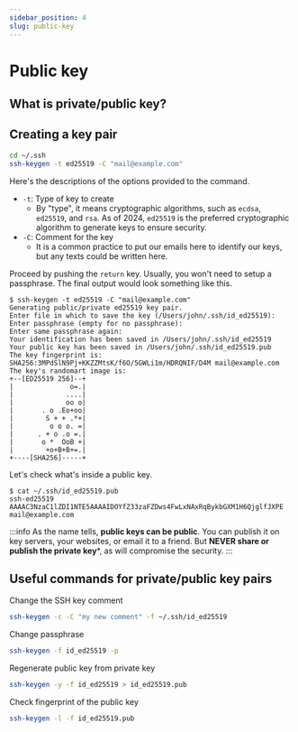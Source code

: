 ```yaml
---
sidebar_position: 4
slug: public-key
---
```


# Public key

## What is private/public key?


## Creating a key pair
```sh
cd ~/.ssh
ssh-keygen -t ed25519 -C "mail@example.com"
```

Here's the descriptions of the options provided to the command.
- `-t`: Type of key to create
    - By "type", it means cryptographic algorithms, such as `ecdsa`, `ed25519`, and `rsa`. As of 2024, `ed25519` is the preferred cryptographic algorithm to generate keys to ensure security.
- `-C`: Comment for the key
    - It is a common practice to put our emails here to identify our keys, but any texts could be written here.

Proceed by pushing the `return` key. Usually, you won't need to setup a passphrase. The final output would look something like this.

```shell-session
$ ssh-keygen -t ed25519 -C "mail@example.com"
Generating public/private ed25519 key pair.
Enter file in which to save the key (/Users/john/.ssh/id_ed25519): 
Enter passphrase (empty for no passphrase): 
Enter same passphrase again: 
Your identification has been saved in /Users/john/.ssh/id_ed25519
Your public key has been saved in /Users/john/.ssh/id_ed25519.pub
The key fingerprint is:
SHA256:3MPdSlN9Pj+KKZZMtsK/f6O/5GWLi1m/HDRQNIF/D4M mail@example.com
The key's randomart image is:
+--[ED25519 256]--+
|              o=.|
|             ....|
|             oo o|
|       . o .Eo+oo|
|        S + + .*+|
|         o o o. =|
|      . + o .o =.|
|       o *  OoB +|
|        +o+B+B+=.|
+----[SHA256]-----+

```

Let's check what's inside a public key.
```shell-session
$ cat ~/.ssh/id_ed25519.pub
ssh-ed25519 AAAAC3NzaC1lZDI1NTE5AAAAIDOYfZ33zaFZDws4FwLxNAxRqBykbGXM1H6QjglfJXPE mail@example.com
```

:::info
As the name tells, **public keys can be public**. You can publish it on key servers, your websites, or email it to a friend. But **NEVER share or publish the private key***, as will compromise the security.
:::


## Useful commands for private/public key pairs

Change the SSH key comment
```sh
ssh-keygen -c -C "my new comment" -f ~/.ssh/id_ed25519
```

Change passphrase
```sh
ssh-keygen -f id_ed25519 -p
```

Regenerate public key from private key
```sh
ssh-keygen -y -f id_ed25519 > id_ed25519.pub
```

Check fingerprint of the public key
```sh
ssh-keygen -l -f id_ed25519.pub
```
